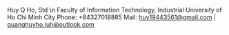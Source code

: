Huy Q Ho, Std \n
Faculty of Information Technology, 
Industrial University of Ho Chi Minh City
Phone: +84327018885
Mail: huy19443561@gmail.com | quanghuyho.iuh@outlook.com

<!---
quanghuyho126/quanghuyho126 is a ✨ special ✨ repository because its `README.md` (this file) appears on your GitHub profile.
You can click the Preview link to take a look at your changes.
--->
